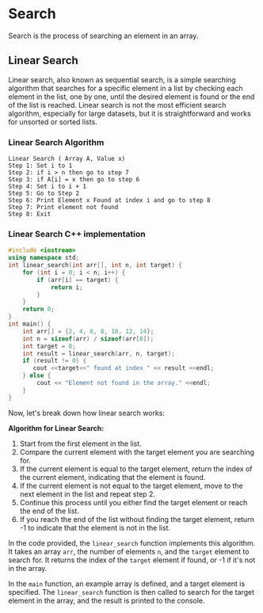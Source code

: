 # Search

Search is the process of searching an element in an array.

## Linear Search

Linear search, also known as sequential search, is a simple searching algorithm that searches for a specific element in a list by checking each element in the list, one by one, until the desired element is found or the end of the list is reached. Linear search is not the most efficient search algorithm, especially for large datasets, but it is straightforward and works for unsorted or sorted lists.

### Linear Search Algorithm

```pseudo
Linear Search ( Array A, Value x)
Step 1: Set i to 1
Step 2: if i > n then go to step 7
Step 3: if A[i] = x then go to step 6
Step 4: Set i to i + 1
Step 5: Go to Step 2
Step 6: Print Element x Found at index i and go to step 8
Step 7: Print element not found
Step 8: Exit
```

### Linear Search C++ implementation

```cpp
#include <iostream>
using namespace std;
int linear_search(int arr[], int n, int target) {
    for (int i = 0; i < n; i++) {
        if (arr[i] == target) {
            return i;
        }
    }
    return 0;
}
int main() {
    int arr[] = {2, 4, 6, 8, 10, 12, 14};
    int n = sizeof(arr) / sizeof(arr[0]);
    int target = 8;
    int result = linear_search(arr, n, target);
    if (result != 0) {
       cout <<target<<" found at index " << result <<endl;
    } else {
        cout << "Element not found in the array." <<endl;
    }
}
```

Now, let's break down how linear search works:

**Algorithm for Linear Search:**

1. Start from the first element in the list.
2. Compare the current element with the target element you are searching for.
3. If the current element is equal to the target element, return the index of the current element, indicating that the element is found.
4. If the current element is not equal to the target element, move to the next element in the list and repeat step 2.
5. Continue this process until you either find the target element or reach the end of the list.
6. If you reach the end of the list without finding the target element, return -1 to indicate that the element is not in the list.

In the code provided, the `linear_search` function implements this algorithm. It takes an array `arr`, the number of elements `n`, and the `target` element to search for. It returns the index of the `target` element if found, or -1 if it's not in the array.

In the `main` function, an example array is defined, and a target element is specified. The `linear_search` function is then called to search for the target element in the array, and the result is printed to the console.

